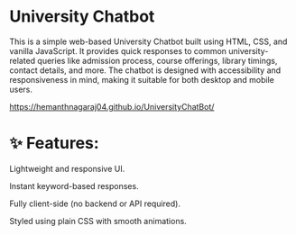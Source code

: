 # University Chatbot
This is a simple web-based University Chatbot built using HTML, CSS, and vanilla JavaScript. It provides quick responses to common university-related queries like admission process, course offerings, library timings, contact details, and more. The chatbot is designed with accessibility and responsiveness in mind, making it suitable for both desktop and mobile users.

https://hemanthnagaraj04.github.io/UniversityChatBot/

# ✨ Features:
Lightweight and responsive UI.

Instant keyword-based responses.

Fully client-side (no backend or API required).

Styled using plain CSS with smooth animations.

